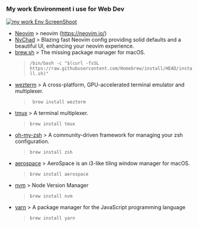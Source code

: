 ### My work Environment i use for Web Dev

[![my work Env ScreenShoot](https://i.postimg.cc/02QWjyKV/Screenshot-2024-08-20-at-11-02-59-PM.png)](https://postimg.cc/yWMXrBPR)

- [Neovim](https://github.com/neovim/neovim) > neovim (https://neovim.io/)
- [NvChad](https://github.com/NvChad/NvChad) > Blazing fast Neovim config providing solid defaults and a beautiful UI, enhancing your neovim experience.
- [brew.sh](https://github.com/Homebrew/brew) > The missing package manager for macOS.
  > `/bin/bash -c "$(curl -fsSL https://raw.githubusercontent.com/Homebrew/install/HEAD/install.sh)"`
- [wezterm](https://github.com/wez/wezterm) > A cross-platform, GPU-accelerated terminal emulator and multiplexer.
  > ` brew install wezterm`
- [tmux](https://github.com/tmux/tmux) > A terminal multiplexer.
  > `brew install tmux `
- [oh-my-zsh](https://github.com/ohmyzsh/ohmyzsh) > A community-driven framework for managing your zsh configuration.
  > `brew install zsh`
- [aerospace](https://github.com/nikitabobko/AeroSpace) > AeroSpace is an i3-like tiling window manager for macOS.
  > `brew install aerospace`
- [nvm](https://github.com/nvm-sh/nvm) > Node Version Manager
  > `brew install nvm`
- [yarn](https://github.com/yarnpkg/yarn) > A package manager for the JavaScript programming language
  > `brew install yarn`
